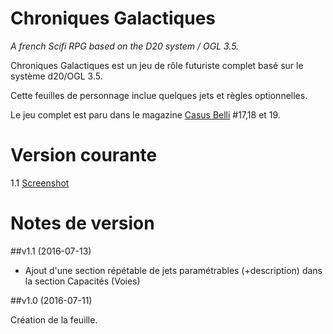 # Chroniques Galactiques

_A french Scifi RPG based on the D20 system / OGL 3.5._

Chroniques Galactiques est un jeu de r&ocirc;le futuriste complet bas&eacute; sur le syst&egrave;me d20/OGL 3.5.

Cette feuilles de personnage inclue quelques jets et r&egrave;gles optionnelles.

Le jeu complet est paru dans le magazine [Casus Belli](http://www.black-book-editions.fr/catalogue.php?id=207) #17,18 et 19.

# Version courante
1.1 [Screenshot](cog_v1.png)

# Notes de version

##v1.1 (2016-07-13)

* Ajout d'une section répétable de jets paramétrables (+description) dans la section Capacités (Voies)

##v1.0 (2016-07-11)

Création de la feuille.
